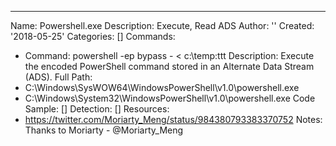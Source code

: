 ---
Name: Powershell.exe
Description: Execute, Read ADS
Author: ''
Created: '2018-05-25'
Categories: []
Commands:
  - Command: powershell -ep bypass - < c:\temp:ttt
    Description: Execute the encoded PowerShell command stored in an Alternate Data Stream (ADS).
Full Path:
  - C:\Windows\SysWOW64\WindowsPowerShell\v1.0\powershell.exe
  - C:\Windows\System32\WindowsPowerShell\v1.0\powershell.exe
Code Sample: []
Detection: []
Resources:
  - https://twitter.com/Moriarty_Meng/status/984380793383370752
Notes: Thanks to Moriarty - @Moriarty_Meng

